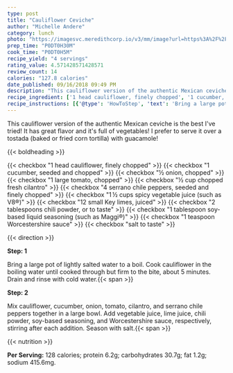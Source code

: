 ```yaml
---
type: post
title: "Cauliflower Ceviche"
author: "Michelle Andere"
category: lunch
photo: "https://imagesvc.meredithcorp.io/v3/mm/image?url=https%3A%2F%2Fimages.media-allrecipes.com%2Fuserphotos%2F1030089.jpg"
prep_time: "P0DT0H30M"
cook_time: "P0DT0H5M"
recipe_yield: "4 servings"
rating_value: 4.571428571428571
review_count: 14
calories: "127.8 calories"
date_published: 09/16/2018 09:49 PM
description: "This cauliflower version of the authentic Mexican ceviche is the best I've tried! It has great flavor and it's full of vegetables! I prefer to serve it over a tostada (baked or fried corn tortilla) with guacamole!"
recipe_ingredient: ['1 head cauliflower, finely chopped', '1 cucumber, seeded and chopped', '½ onion, chopped', '1 large tomato, chopped', '½ cup chopped fresh cilantro', '4 serrano chile peppers, seeded and finely chopped', '1\u2009½ cups spicy vegetable juice (such as V8®)', '12 small Key limes, juiced', '2 tablespoons chili powder, or to taste', '1 tablespoon soy-based liquid seasoning (such as Maggi®)', '1 teaspoon Worcestershire sauce', 'salt to taste']
recipe_instructions: [{'@type': 'HowToStep', 'text': 'Bring a large pot of lightly salted water to a boil. Cook cauliflower in the boiling water until cooked through but firm to the bite, about 5 minutes. Drain and rinse with cold water.\n'}, {'@type': 'HowToStep', 'text': 'Mix cauliflower, cucumber, onion, tomato, cilantro, and serrano chile peppers together in a large bowl. Add vegetable juice, lime juice, chili powder, soy-based seasoning, and Worcestershire sauce, respectively, stirring after each addition. Season with salt.\n'}]
---
```


This cauliflower version of the authentic Mexican ceviche is the best I've tried! It has great flavor and it's full of vegetables! I prefer to serve it over a tostada (baked or fried corn tortilla) with guacamole! 

{{< boldheading >}}

{{< checkbox "1 head cauliflower, finely chopped" >}}
{{< checkbox "1  cucumber, seeded and chopped" >}}
{{< checkbox "½  onion, chopped" >}}
{{< checkbox "1 large tomato, chopped" >}}
{{< checkbox "½ cup chopped fresh cilantro" >}}
{{< checkbox "4  serrano chile peppers, seeded and finely chopped" >}}
{{< checkbox "1 ½ cups spicy vegetable juice (such as V8®)" >}}
{{< checkbox "12  small Key limes, juiced" >}}
{{< checkbox "2 tablespoons chili powder, or to taste" >}}
{{< checkbox "1 tablespoon soy-based liquid seasoning (such as Maggi®)" >}}
{{< checkbox "1 teaspoon Worcestershire sauce" >}}
{{< checkbox "salt to taste" >}}


{{< direction >}}

**Step: 1**

Bring a large pot of lightly salted water to a boil. Cook cauliflower in the boiling water until cooked through but firm to the bite, about 5 minutes. Drain and rinse with cold water.{{< span >}}

**Step: 2**

Mix cauliflower, cucumber, onion, tomato, cilantro, and serrano chile peppers together in a large bowl. Add vegetable juice, lime juice, chili powder, soy-based seasoning, and Worcestershire sauce, respectively, stirring after each addition. Season with salt.{{< span >}}

{{< nutrition >}}

**Per Serving:** 128 calories; protein 6.2g; carbohydrates 30.7g; fat 1.2g; sodium 415.6mg.